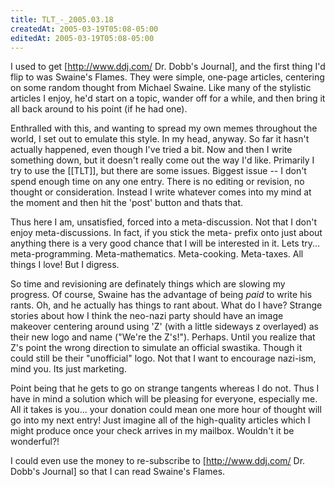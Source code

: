 ```yaml
---
title: TLT_-_2005.03.18
createdAt: 2005-03-19T05:08-05:00
editedAt: 2005-03-19T05:08-05:00
---
```


I used to get [http://www.ddj.com/ Dr. Dobb's Journal], and the first thing I'd flip to was Swaine's Flames. They were simple, one-page articles, centering on some random thought from Michael Swaine. Like many of the stylistic articles I enjoy, he'd start on a topic, wander off for a while, and then bring it all back around to his point (if he had one).

Enthralled with this, and wanting to spread my own memes throughout the world, I set out to emulate this style. In my head, anyway. So far it hasn't actually happened, even though I've tried a bit. Now and then I write something down, but it doesn't really come out the way I'd like. Primarily I try to use the [[TLT]], but there are some issues. Biggest issue -- I don't spend enough time on any one entry. There is no editing or revision, no thought or consideration. Instead I write whatever comes into my mind at the moment and then hit the 'post' button and thats that.

Thus here I am, unsatisfied, forced into a meta-discussion. Not that I don't enjoy meta-discussions. In fact, if you stick the meta- prefix onto just about anything there is a very good chance that I will be interested in it. Lets try... meta-programming. Meta-mathematics. Meta-cooking. Meta-taxes. All things I love! But I digress.

So time and revisioning are definately things which are slowing my progress. Of course, Swaine has the advantage of being <i>paid</i> to write his rants. Oh, and he actually has things to rant about. What do I have? Strange stories about how I think the neo-nazi party should have an image makeover centering around using 'Z' (with a little sideways z overlayed) as their new logo and name ("We're the Z's!"). Perhaps. Until you realize that Z's point the wrong direction to simulate an official swastika. Though it could still be their "unofficial" logo. Not that I want to encourage nazi-ism, mind you. Its just marketing.

Point being that he gets to go on strange tangents whereas I do not. Thus I have in mind a solution which will be pleasing for everyone, especially me. All it takes is you... your donation could mean one more hour of thought will go into my next entry! Just imagine all of the high-quality articles which I might produce once your check arrives in my mailbox. Wouldn't it be wonderful?!

I could even use the money to re-subscribe to [http://www.ddj.com/ Dr. Dobb's Journal] so that I can read Swaine's Flames.

